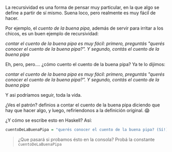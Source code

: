 La recursividad es una forma de pensar muy particular, en la que algo se define a partir de sí mismo. Suena loco, pero realmente es muy fácil de hacer. 

Por ejemplo, el _cuento de la buena pipa_, además de servir para irritar a los chicos, es un buen ejemplo de recursividad: 

_contar el cuento de la buena pipa es muy fácil: primero, preguntás "querés conocer el cuento de la buena pipa?". Y segundo, contás el cuento de la buena pipa_

Eh, pero, pero.... ¿cómo cuento el cuento de la buena pipa? Ya te lo dijimos: 

_contar el cuento de la buena pipa es muy fácil: primero, preguntás "querés conocer el cuento de la buena pipa?". Y segundo, contás el cuento de la buena pipa_

Y asi podríamos seguir, toda la vida. 

¿Ves el patrón? definios a contar el cuento de la buena pipa diciendo que hay que hacer algo, y luego, refiriendonos a la definición original. :scream:

¿Y cómo se escribe esto en Haskell? Así: 

```haskell
cuentoDeLaBuenaPipa = "querés conocer el cuento de la buena pipa? (Sí!) " ++ cuentoDeLaBuenaPipa
```

> ¿Que pasará si probamos ésto en la consola?
> Probá la constante `cuentoDeLaBuenaPipa` 


